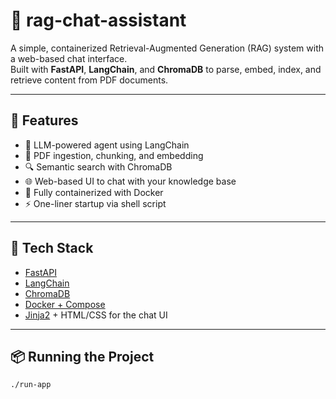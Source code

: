 # 🧠 rag-chat-assistant

A simple, containerized Retrieval-Augmented Generation (RAG) system with a web-based chat interface.  
Built with **FastAPI**, **LangChain**, and **ChromaDB** to parse, embed, index, and retrieve content from PDF documents.

---

## 🚀 Features

- 🧠 LLM-powered agent using LangChain
- 📄 PDF ingestion, chunking, and embedding
- 🔍 Semantic search with ChromaDB
- 🌐 Web-based UI to chat with your knowledge base
- 🐳 Fully containerized with Docker
- ⚡️ One-liner startup via shell script

---

## 🧱 Tech Stack

- [FastAPI](https://fastapi.tiangolo.com/)
- [LangChain](https://www.langchain.com/)
- [ChromaDB](https://www.trychroma.com/)
- [Docker + Compose](https://docs.docker.com/compose/)
- [Jinja2](https://jinja.palletsprojects.com/) + HTML/CSS for the chat UI

---

## 📦 Running the Project

```bash
./run-app
